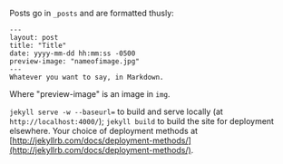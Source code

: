 Posts go in `_posts` and are formatted thusly:
```
---
layout: post
title: "Title"
date: yyyy-mm-dd hh:mm:ss -0500
preview-image: "nameofimage.jpg"
---
Whatever you want to say, in Markdown.
```
Where "preview-image" is an image in `img`.

`jekyll serve -w --baseurl=` to build and serve locally (at `http://localhost:4000/`); `jekyll build` to build the site for deployment elsewhere.  Your choice of deployment methods at [http://jekyllrb.com/docs/deployment-methods/](http://jekyllrb.com/docs/deployment-methods/).